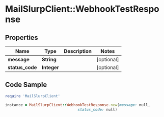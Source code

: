# MailSlurpClient::WebhookTestResponse

## Properties

Name | Type | Description | Notes
------------ | ------------- | ------------- | -------------
**message** | **String** |  | [optional] 
**status_code** | **Integer** |  | [optional] 

## Code Sample

```ruby
require 'MailSlurpClient'

instance = MailSlurpClient::WebhookTestResponse.new(message: null,
                                 status_code: null)
```


